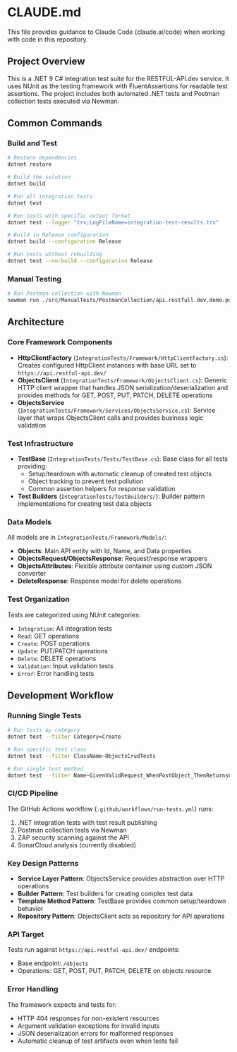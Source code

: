 # CLAUDE.md

This file provides guidance to Claude Code (claude.ai/code) when working with code in this repository.

## Project Overview

This is a .NET 9 C# integration test suite for the RESTFUL-API.dev service. It uses NUnit as the testing framework with FluentAssertions for readable test assertions. The project includes both automated .NET tests and Postman collection tests executed via Newman.

## Common Commands

### Build and Test
```bash
# Restore dependencies
dotnet restore

# Build the solution
dotnet build

# Run all integration tests
dotnet test

# Run tests with specific output format
dotnet test --logger "trx;LogFileName=integration-test-results.trx"

# Build in Release configuration
dotnet build --configuration Release

# Run tests without rebuilding
dotnet test --no-build --configuration Release
```

### Manual Testing
```bash
# Run Postman collection with Newman
newman run ./src/ManualTests/PostmanCollection/api.restfull.dev.demo.postman_collection.json --reporters cli,junit --reporter-junit-export=postman-results.xml
```

## Architecture

### Core Framework Components

- **HttpClientFactory** (`IntegrationTests/Framework/HttpClientFactory.cs`): Creates configured HttpClient instances with base URL set to `https://api.restful-api.dev/`
- **ObjectsClient** (`IntegrationTests/Framework/ObjectsClient.cs`): Generic HTTP client wrapper that handles JSON serialization/deserialization and provides methods for GET, POST, PUT, PATCH, DELETE operations
- **ObjectsService** (`IntegrationTests/Framework/Services/ObjectsService.cs`): Service layer that wraps ObjectsClient calls and provides business logic validation

### Test Infrastructure

- **TestBase** (`IntegrationTests/Tests/TestBase.cs`): Base class for all tests providing:
  - Setup/teardown with automatic cleanup of created test objects
  - Object tracking to prevent test pollution
  - Common assertion helpers for response validation
- **Test Builders** (`IntegrationTests/TestBuilders/`): Builder pattern implementations for creating test data objects

### Data Models

All models are in `IntegrationTests/Framework/Models/`:
- **Objects**: Main API entity with Id, Name, and Data properties
- **ObjectsRequest/ObjectsResponse**: Request/response wrappers
- **ObjectsAttributes**: Flexible attribute container using custom JSON converter
- **DeleteResponse**: Response model for delete operations

### Test Organization

Tests are categorized using NUnit categories:
- `Integration`: All integration tests
- `Read`: GET operations
- `Create`: POST operations  
- `Update`: PUT/PATCH operations
- `Delete`: DELETE operations
- `Validation`: Input validation tests
- `Error`: Error handling tests

## Development Workflow

### Running Single Tests
```bash
# Run tests by category
dotnet test --filter Category=Create

# Run specific test class
dotnet test --filter ClassName~ObjectsCrudTests

# Run single test method
dotnet test --filter Name~GivenValidRequest_WhenPostObject_ThenReturnsCreatedObject
```

### CI/CD Pipeline

The GitHub Actions workflow (`.github/workflows/run-tests.yml`) runs:
1. .NET integration tests with test result publishing
2. Postman collection tests via Newman
3. ZAP security scanning against the API
4. SonarCloud analysis (currently disabled)

### Key Design Patterns

- **Service Layer Pattern**: ObjectsService provides abstraction over HTTP operations
- **Builder Pattern**: Test builders for creating complex test data
- **Template Method Pattern**: TestBase provides common setup/teardown behavior
- **Repository Pattern**: ObjectsClient acts as repository for API operations

### API Target

Tests run against `https://api.restful-api.dev/` endpoints:
- Base endpoint: `/objects`
- Operations: GET, POST, PUT, PATCH, DELETE on objects resource

### Error Handling

The framework expects and tests for:
- HTTP 404 responses for non-existent resources
- Argument validation exceptions for invalid inputs
- JSON deserialization errors for malformed responses
- Automatic cleanup of test artifacts even when tests fail